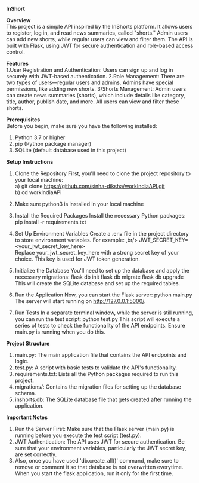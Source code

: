 **InShort**

**Overview** <br/>
This project is a simple API inspired by the InShorts platform. It allows users to register, log in, and read news summaries, called "shorts." Admin users can add new shorts, while regular users can view and filter them. The API is built with Flask, using JWT for secure authentication and role-based access control.

**Features** <br/>
1.User Registration and Authentication: Users can sign up and log in securely with JWT-based authentication.
2.Role Management: There are two types of users—regular users and admins. Admins have special permissions, like adding new shorts.
3/Shorts Management: Admin users can create news summaries (shorts), which include details like category, title, author, publish date, and more. All users can view and filter these shorts.


**Prerequisites** <br/>
Before you begin, make sure you have the following installed:
1. Python 3.7 or higher
2. pip (Python package manager)
3. SQLite (default database used in this project)

   
**Setup Instructions** <br/>
1. Clone the Repository
  First, you'll need to clone the project repository to your local machine: <br/>
  a) git clone https://github.com/sinha-diksha/workIndiaAPI.git <br/>
  b) cd workIndiaAPI

3. Make sure python3 is installed in your local machine
   
4. Install the Required Packages
    Install the necessary Python packages: <br/>
    pip install -r requirements.txt
   
5. Set Up Environment Variables
    Create a .env file in the project directory to store environment variables. For example: ,br/>
    JWT_SECRET_KEY=<your_jwt_secret_key_here> <br/>
    Replace your_jwt_secret_key_here with a strong secret key of your choice. This key is used for JWT token generation.

6. Initialize the Database
    You'll need to set up the database and apply the necessary migrations:
    flask db init
    flask db migrate
    flask db upgrade
This will create the SQLite database and set up the required tables.

7. Run the Application
    Now, you can start the Flask server:
    python main.py
    The server will start running on http://127.0.0.1:5000/.

8. Run Tests
    In a separate terminal window, while the server is still running, you can run the test script:
    python test.py
    This script will execute a series of tests to check the functionality of the API endpoints. Ensure main.py is running when you do this.

**Project Structure** <br/>
1. main.py: The main application file that contains the API endpoints and logic.
2. test.py: A script with basic tests to validate the API's functionality.
3. requirements.txt: Lists all the Python packages required to run this project.
4. migrations/: Contains the migration files for setting up the database schema.
5. inshorts.db: The SQLite database file that gets created after running the application.
   
**Important Notes** <br/>
1. Run the Server First: Make sure that the Flask server (main.py) is running before you execute the test script (test.py).
2. JWT Authentication: The API uses JWT for secure authentication. Be sure that your environment variables, particularly the JWT secret key, are set correctly.
3. Also, once you have used 'db.create_all()' command, make sure to remove or comment it so that database is not overwritten everytime. When you start the flask application, run it only for the first time.
